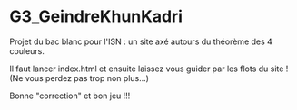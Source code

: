 # G3_GeindreKhunKadri
Projet du bac blanc pour l'ISN : un site axé autours du théorème des 4 couleurs.

Il faut lancer index.html et ensuite laissez vous guider par les flots du site ! (Ne vous perdez pas trop non plus...)

Bonne "correction" et bon jeu !!!
